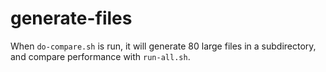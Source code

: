 # generate-files

When `do-compare.sh` is run, it will generate 80 large files in a subdirectory,
and compare performance with `run-all.sh`.
